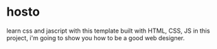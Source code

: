 # hosto
learn css and jascript with this template built with HTML, CSS, JS
in this project, i'm going to show you how to be a good web designer.
